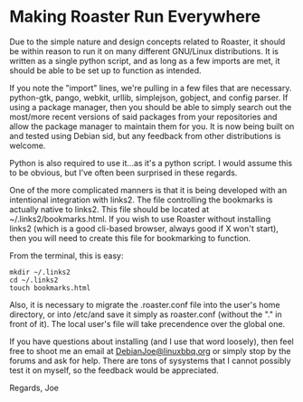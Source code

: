 Making Roaster Run Everywhere
=======

Due to the simple nature and design concepts related to Roaster, it should be within reason to run it on many different GNU/Linux distributions.  It is written as a single python script, and as long as a few imports are met, it should be able to be set up to function as intended.

If you note the "import" lines, we're pulling in a few files that are necessary.  python-gtk, pango, webkit, urllib, simplejson, gobject, and config parser.  If using a package manager, then you should be able to simply search out the most/more recent versions of said packages from your repositories and allow the package manager to maintain them for you.  It is now being built on and tested using Debian sid, but any feedback from other distributions is welcome.

Python is also required to use it...as it's a python script.  I would assume this to be obvious, but I've often been surprised in these regards.

One of the more complicated manners is that it is being developed with an intentional integration with links2.  The file controlling the bookmarks is actually native to links2.  This file should be located at ~/.links2/bookmarks.html.  If you wish to use Roaster without installing links2 (which is a good cli-based browser, always good if X won't start), then you will need to create this file for bookmarking to function.

From the terminal, this is easy:
```
mkdir ~/.links2
cd ~/.links2
touch bookmarks.html
```

Also, it is necessary to migrate the .roaster.conf file into the user's home directory, or into /etc/and save it simply as roaster.conf (without the "." in front of it).  The local user's file will take precendence over the global one.

If you have questions about installing (and I use that word loosely), then feel free to shoot me an email at <DebianJoe@linuxbbq.org> or simply stop by the forums and ask for help.  There are tons of sysystems that I cannot possibly test it on myself, so the feedback would be appreciated.

Regards,
Joe

